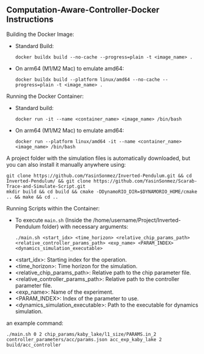 Computation-Aware-Controller-Docker Instructions
---------------------------------

Building the Docker Image:
- Standard Build:
  ```
  docker buildx build --no-cache --progress=plain -t <image_name> .
  ```

- On arm64 (M1/M2 Mac) to emulate amd64:
  ```
  docker buildx build --platform linux/amd64 --no-cache --progress=plain -t <image_name> .
  ```

Running the Docker Container:

- Standard build:
  ```
  docker run -it --name <container_name> <image_name> /bin/bash
  ```
- On arm64 (M1/M2 Mac) to emulate amd64:
  ```
  docker run --platform linux/amd64 -it --name <container_name> <image_name> /bin/bash
  ```

A project folder with the simulation files is automatically downloaded, but you can also install it manually anywhere using:
```
git clone https://github.com/YasinSonmez/Inverted-Pendulum.git && cd Inverted-Pendulum/ && git clone https://github.com/YasinSonmez/Scarab-Trace-and-Simulate-Script.git
mkdir build && cd build && cmake -DDynamoRIO_DIR=$DYNAMORIO_HOME/cmake .. && make && cd ..
```

Running Scripts within the Container:
- To execute `main.sh` (Inside the /home/username/Project/Inverted-Pendulum folder) with necessary arguments:
  ```
  ./main.sh <start_idx> <time_horizon> <relative_chip_params_path> <relative_controller_params_path> <exp_name> <PARAM_INDEX> <dynamics_simulation_executable>
  ```
* <start_idx>: Starting index for the operation.
* <time_horizon>: Time horizon for the simulation.
* <relative_chip_params_path>: Relative path to the chip parameter file.
* <relative_controller_params_path>: Relative path to the controller parameter file.
* <exp_name>: Name of the experiment.
* <PARAM_INDEX>: Index of the parameter to use.
* <dynamics_simulation_executable>: Path to the executable for dynamics simulation.

an example command:
```
./main.sh 0 2 chip_params/kaby_lake/l1_size/PARAMS.in_2 controller_parameters/acc/params.json acc_exp_kaby_lake 2 build/acc_controller
```
